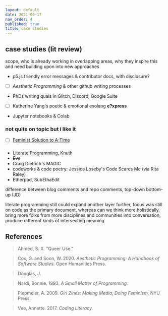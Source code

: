 ```yaml
---
layout: default
date: 2021-06-17
nav_order: 4
published: true
title: case studies
---
```


## case studies (lit review)

scope, who is already working in overlapping areas, why they inspire this and need building upon into new approaches

- p5.js friendly error messages & contributor docs, with disclosure? 
- [ ] *Aesthetic Programming* & other github writing processes
- PhDs writing quals in Glitch, Discord, Google Suite
- [ ] Katherine Yang's poetic & emotional esolang **e?xpress**
- Jupyter notebooks & Colab

### not quite on topic but i like it
- [ ] [Feminist Solution to A-Time](https://www.youtube.com/watch?v=fHjsdyN4UK0)


### 
- [Literate Programming, Knuth](http://www.literateprogramming.com/)
- ~~Eve~~
- Craig Dietrich's MAGIC
- codeworks & code poetry: Jessica Loseby's Code Scares Me (via Rita Raley)
- Etherpad, SubEthaEdit


difference between blog comments and repo comments, top-down bottom-up (JD)

literate programming still could expand another layer further, focus was still on code as the primary document, whereas can we think more holistically, bring more folks from more disciplines and communities into conversation, produce different kinds of intersecting meaning 


## References 

>Ahmed, S. X. "Queer Use."

>Cox, G. and Soon, W. 2020. *Aesthetic Programming: A Handbook of Software Studies.* Open Humanities Press.

>Douglas, J. 

>Nardi, Bonnie. 1993. *A Small Matter of Programming.*

>Piepmeier, A. 2009. *Girl Zines: Making Media, Doing Feminism.* NYU Press. 

>Vee, Annette. 2017. *Coding Literacy.*